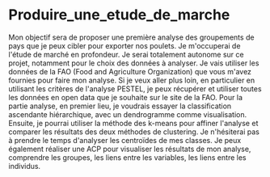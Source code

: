 # Produire_une_etude_de_marche
Mon objectif sera de proposer une première analyse des groupements de pays que je peux cibler pour exporter nos poulets. Je m'occuperai de l'étude de marché en profondeur. Je serai totalement autonome sur ce projet, notamment pour le choix des données à analyser. Je vais utiliser les données de la FAO (Food and Agriculture Organization) que vous m'avez fournies pour faire mon analyse. Si je veux aller plus loin, en particulier en utilisant les critères de l'analyse PESTEL, je peux récupérer et utiliser toutes les données en open data que je souhaite sur le site de la FAO. Pour la partie analyse, en premier lieu, je voudrais essayer la classification ascendante hiérarchique, avec un dendrogramme comme visualisation. Ensuite, je pourrai utiliser la méthode des k-means pour affiner l'analyse et comparer les résultats des deux méthodes de clustering. Je n'hésiterai pas à prendre le temps d'analyser les centroïdes de mes classes. Je peux également réaliser une ACP pour visualiser les résultats de mon analyse, comprendre les groupes, les liens entre les variables, les liens entre les individus.
